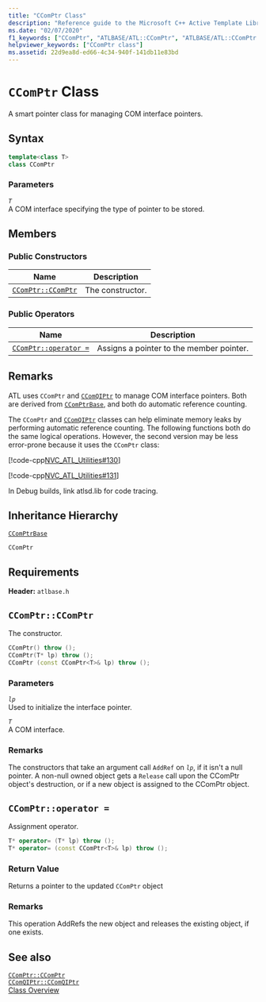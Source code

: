 ```yaml
---
title: "CComPtr Class"
description: "Reference guide to the Microsoft C++ Active Template Library (ATL) class CComPtr."
ms.date: "02/07/2020"
f1_keywords: ["CComPtr", "ATLBASE/ATL::CComPtr", "ATLBASE/ATL::CComPtr::CComPtr"]
helpviewer_keywords: ["CComPtr class"]
ms.assetid: 22d9ea8d-ed66-4c34-940f-141db11e83bd
---
```

# `CComPtr` Class

A smart pointer class for managing COM interface pointers.

## Syntax

```cpp
template<class T>
class CComPtr
```

### Parameters

*`T`*<br/>
A COM interface specifying the type of pointer to be stored.

## Members

### Public Constructors

|Name|Description|
|----------|-----------------|
|[`CComPtr::CComPtr`](#ccomptr)|The constructor.|

### Public Operators

|Name|Description|
|----------|-----------------|
|[`CComPtr::operator =`](#operator_eq)|Assigns a pointer to the member pointer.|

## Remarks

ATL uses `CComPtr` and [`CComQIPtr`](../../atl/reference/ccomqiptr-class.md) to manage COM interface pointers. Both are derived from [`CComPtrBase`](../../atl/reference/ccomptrbase-class.md), and both do automatic reference counting.

The `CComPtr` and [`CComQIPtr`](../../atl/reference/ccomqiptr-class.md) classes can help eliminate memory leaks by performing automatic reference counting.  The following functions both do the same logical operations. However, the second version may be less error-prone because it uses the `CComPtr` class:

[!code-cpp[NVC_ATL_Utilities#130](../../atl/codesnippet/cpp/ccomptr-class_1.cpp)]

[!code-cpp[NVC_ATL_Utilities#131](../../atl/codesnippet/cpp/ccomptr-class_2.cpp)]

In Debug builds, link atlsd.lib for code tracing.

## Inheritance Hierarchy

[`CComPtrBase`](../../atl/reference/ccomptrbase-class.md)

`CComPtr`

## Requirements

**Header:** `atlbase.h`

## <a name="ccomptr"></a> `CComPtr::CComPtr`

The constructor.

```cpp
CComPtr() throw ();
CComPtr(T* lp) throw ();
CComPtr (const CComPtr<T>& lp) throw ();
```

### Parameters

*`lp`*<br/>
Used to initialize the interface pointer.

*`T`*<br/>
A COM interface.

### Remarks

The constructors that take an argument call `AddRef` on *`lp`*, if it isn't a null pointer. A non-null owned object gets a `Release` call upon the CComPtr object's destruction, or if a new object is assigned to the CComPtr object.

## <a name="operator_eq"></a> `CComPtr::operator =`

Assignment operator.

```cpp
T* operator= (T* lp) throw ();
T* operator= (const CComPtr<T>& lp) throw ();
```

### Return Value

Returns a pointer to the updated `CComPtr` object

### Remarks

This operation AddRefs the new object and releases the existing object, if one exists.

## See also

[`CComPtr::CComPtr`](#ccomptr)<br/>
[`CComQIPtr::CComQIPtr`](../../atl/reference/ccomqiptr-class.md#ccomqiptr)<br/>
[Class Overview](../../atl/atl-class-overview.md)
